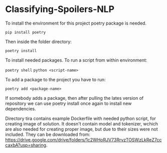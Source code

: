 # Classifying-Spoilers-NLP

To install the environment for this project poetry package is needed.

`pip install poetry`

Then inside the folder directory:

`poetry install`

To install needed packages. To run a script from within environment:

`poetry shell`
`python <script-name>`

To add a package to the project you have to run:

`poetry add <package-name>`

If somebody adds a package, then after pulling the lates version of repository we can use poetry install once again to install new dependencies.

Directory tira contains example Dockerfile with needed python script, for creating image of solution. It doesn't contain model and tokenizer, wchich are also needed for creating proper image, but due to their sizes were not included. They can be downloaded from: https://drive.google.com/drive/folders/1c2WHoRJV73RrvzTOSWzLkReZ7cccaxbA?usp=sharing.
